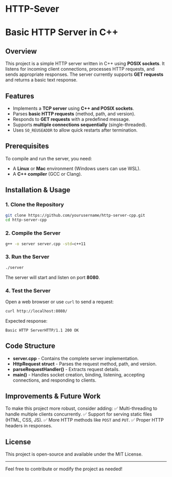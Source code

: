 # HTTP-Sever
# Basic HTTP Server in C++

## Overview
This project is a simple HTTP server written in C++ using **POSIX sockets**. It listens for incoming client connections, processes HTTP requests, and sends appropriate responses. The server currently supports **GET requests** and returns a basic text response.

## Features
- Implements a **TCP server** using **C++ and POSIX sockets**.
- Parses **basic HTTP requests** (method, path, and version).
- Responds to **GET requests** with a predefined message.
- Supports **multiple connections sequentially** (single-threaded).
- Uses `SO_REUSEADDR` to allow quick restarts after termination.

## Prerequisites
To compile and run the server, you need:
- A **Linux** or **Mac** environment (Windows users can use WSL).
- A **C++ compiler** (GCC or Clang).

## Installation & Usage

### 1. Clone the Repository
```sh
git clone https://github.com/yourusername/http-server-cpp.git
cd http-server-cpp
```

### 2. Compile the Server
```sh
g++ -o server server.cpp -std=c++11
```

### 3. Run the Server
```sh
./server
```
The server will start and listen on port **8080**.

### 4. Test the Server
Open a web browser or use `curl` to send a request:
```sh
curl http://localhost:8080/
```
Expected response:
```
Basic HTTP ServerHTTP/1.1 200 OK
```

## Code Structure
- **server.cpp** - Contains the complete server implementation.
- **HttpRequest struct** - Parses the request method, path, and version.
- **parseRequestHandler()** - Extracts request details.
- **main()** - Handles socket creation, binding, listening, accepting connections, and responding to clients.

## Improvements & Future Work
To make this project more robust, consider adding:
✅ Multi-threading to handle multiple clients concurrently.
✅ Support for serving static files (HTML, CSS, JS).
✅ More HTTP methods like `POST` and `PUT`.
✅ Proper HTTP headers in responses.

## License
This project is open-source and available under the MIT License.

---

Feel free to contribute or modify the project as needed!

